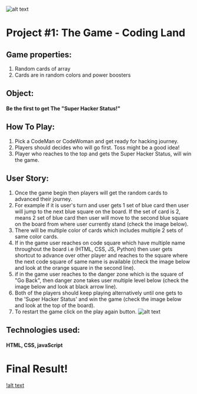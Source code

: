 

![alt text](https://i.imgur.com/GFpbpCr.jpg)

 # Project #1: The Game - Coding Land

 ## Game properties:
 1. Random cards of array
 2.  Cards are in random colors and power boosters

 ## Object:
 #### Be the first to get The "Super Hacker Status!"

 ##  How To Play:
  1. Pick a CodeMan or CodeWoman and get ready for hacking journey.
  2. Players should decides who will go first. Toss might be a good idea!
  3. Player who reaches to the top and gets the Super Hacker Status, will win the game.

 ## User Story:
  1. Once the game begin then players will get the random cards to advanced their journey.
  2. For example if it is user's turn and user gets 1 set of blue card then user will jump to the next blue square on the board. If the set of card is 2, means 2 set of blue card then user will move to the second blue square on the board from where user currently stand (check the image below).
  3. There will be multiple color of cards which includes multiple 2 sets of same color cards.
  4. If in the game user reaches on code square which have multiple name throughout the board i.e (HTML, CSS, JS, Python) then user gets shortcut to advance over other player and reaches to the square where the next code square of same name is available (check the image below and look at the orange square in the second line).
  5. if in the game user reaches to the danger zone which is the square of "Go Back", then danger zone takes user multiple level below (check the image below and look at black arrow line).
  6. Both of the players should keep playing alternatively until one gets to the 'Super Hacker Status' and win the game (check the image below and look at the top of the board).
  7. To restart the game click on the play again button.
  ![alt text](https://i.imgur.com/AsrTCpT.jpg)


 ## Technologies used:
 #### HTML, CSS, javaScript

 # Final Result!
 [!alt text](https://i.imgur.com/f5m7FwL.jpg)

